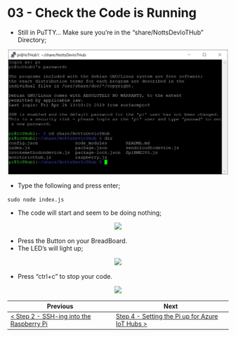 # 03 - Check the Code is Running #

- Still in PuTTY… Make sure you’re in the “share/NottsDevIoTHub” Directory;

<p align="center">
    <img src="images/01_nottsdeviothub_directory.png" width="500px" >
</p>

- Type the following and press enter;

```sudo node index.js```

- The code will start and seem to be doing nothing;

<p align="center">
    <img src="images/02_code_running.png" width="500px" >
</p>

- Press the Button on your BreadBoard.
- The LED’s will light up;

<p align="center">
    <img src="images/03_code_running_demo.gif" width="500px" >
</p>

- Press “ctrl+c” to stop your code.

<p align="center">
    <img src="images/04_code_stopped.png" width="500px" >
</p>

| Previous | Next |
| -------- | ---- |
| [< Step 2 - SSH-ing into the Raspberry Pi](/02_ssh_into_pi/README.md) | [Step 4 - Setting the Pi up for Azure IoT Hubs >](/04_pi_azure_setup/README.md) |